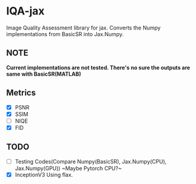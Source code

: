 # IQA-jax
Image Quality Assessment library for jax. Converts the Numpy implementations from BasicSR into Jax.Numpy.

## NOTE
<b>Current implementations are not tested. There's no sure the outputs are same with BasicSR(MATLAB)</b>  

## Metrics 
 - [X] PSNR
 - [X] SSIM
 - [ ] NIQE
 - [X] FID

## TODO
 - [ ] Testing Codes(Compare Numpy(BasicSR), Jax.Numpy(CPU), Jax.Numpy(GPU))  ~Maybe Pytorch CPU?~
 - [X] InceptionV3 Using flax.
